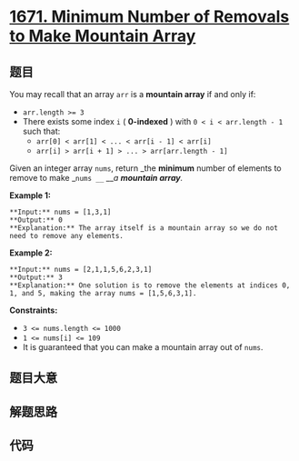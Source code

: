 # [1671. Minimum Number of Removals to Make Mountain Array](https://leetcode.com/problems/minimum-number-of-removals-to-make-mountain-array)

## 题目

You may recall that an array `arr` is a **mountain array** if and only if:

  * `arr.length >= 3`
  * There exists some index `i` ( **0-indexed** ) with `0 < i < arr.length - 1` such that: 
    * `arr[0] < arr[1] < ... < arr[i - 1] < arr[i]`
    * `arr[i] > arr[i + 1] > ... > arr[arr.length - 1]`

Given an integer array `nums`​​​, return _the **minimum** number of elements
to remove to make _`nums _​​​_` ___a **mountain array**._



**Example 1:**

    
    
    **Input:** nums = [1,3,1]
    **Output:** 0
    **Explanation:** The array itself is a mountain array so we do not need to remove any elements.
    

**Example 2:**

    
    
    **Input:** nums = [2,1,1,5,6,2,3,1]
    **Output:** 3
    **Explanation:** One solution is to remove the elements at indices 0, 1, and 5, making the array nums = [1,5,6,3,1].
    



**Constraints:**

  * `3 <= nums.length <= 1000`
  * `1 <= nums[i] <= 109`
  * It is guaranteed that you can make a mountain array out of `nums`.


## 题目大意

## 解题思路

## 代码

```javascript

```
